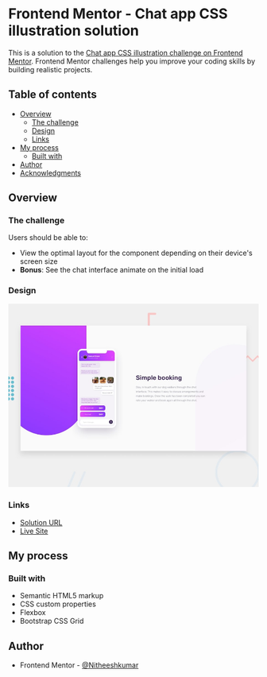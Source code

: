 # Frontend Mentor - Chat app CSS illustration solution

This is a solution to the [Chat app CSS illustration challenge on Frontend Mentor](https://www.frontendmentor.io/challenges/chat-app-css-illustration-O5auMkFqY). Frontend Mentor challenges help you improve your coding skills by building realistic projects. 

## Table of contents

- [Overview](#overview)
  - [The challenge](#the-challenge)
  - [Design](#design)
  - [Links](#links)
- [My process](#my-process)
  - [Built with](#built-with)
- [Author](#author)
- [Acknowledgments](#acknowledgments)


## Overview

### The challenge

Users should be able to:

- View the optimal layout for the component depending on their device's screen size
- **Bonus**: See the chat interface animate on the initial load

### Design

![](design/desktop-preview.jpg)

### Links

- [Solution URL](https://www.frontendmentor.io/solutions/using-bootstrap-and-flexbox-YSvlEYMie)
- [Live Site](https://nitheeshkumar-c.github.io/chat-app-css-illustration/)

## My process

### Built with

- Semantic HTML5 markup
- CSS custom properties
- Flexbox
- Bootstrap CSS Grid

## Author

- Frontend Mentor - [@Nitheeshkumar](https://www.frontendmentor.io/profile/NitheeshKumar-C)
